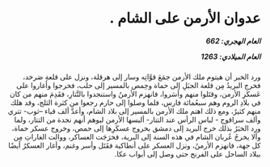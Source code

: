 <h1 dir="rtl">عدوان الأرمن على الشام .</h1>

<h5 dir="rtl">العام الهجري:  662

العام الميلادي: 1263

</h5>

<p dir="rtl">ورد الخبر أن هيتوم ملك الأرمن جمَعَ قوَّاتِه وسار إلى هرقلة، ونزل على قلعةِ صَرخد، فخرج البريدُ مِن قلعة الجبَلِ إلى حماة وحِمص بالمسير إلى حلب، فخرجوا وأغاروا على عَسكَرِ الأرمن، وقتَلوا منهم وأسَروا، فانهزم الأرمنُ واستنجدوا بالتَّتارِ، فقَدِمَ منهم من كان في بلادِ الروم وهم سبعُمائة فارس، فلما وصلوا إلى حارم رجعوا من كثرة الثلج، وقد هلك منهم كثيرٌ، ومع ذلك اهتم ملك الأرمن بالمسير إلى بلاد الشام، وأعدَّ ألف قباء –ثوب- تتري وألف سراقوج - لباس الرأس عند التتار- ألبسها الأرمن ليوهم أنهم نجدة من التتار، ولما ورد الخبَرُ بذلك خرج البريد إلى دمشق بخروج عسكَرِها إلى حمص، وخروج عسكر حماة، وألا يخرجُ عُربان الشام في هذه السنة إلى البرية، فخرَجَت العساكر، ووالت الغاراتِ مِن كل جهة، فانهزم الأرمنُ، ونزل العسكر على أنطاكية فقَتَل وأسر وغنم، وأغار العسكرُ أيضًا ببلاد الساحل على الفرنج حتى وصل إلى أبواب عكا.</p></br>
